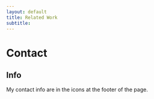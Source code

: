 ```yaml
---
layout: default
title: Related Work
subtitle: 
---
```

# Contact
## Info
My contact info are in the icons at the footer of the page.


